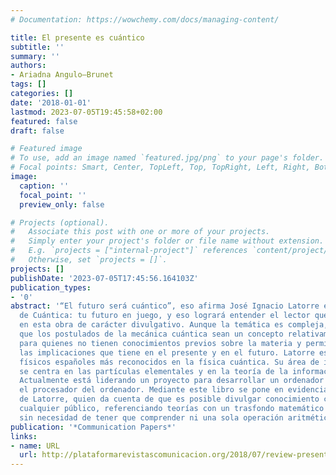 ```yaml
---
# Documentation: https://wowchemy.com/docs/managing-content/

title: El presente es cuántico
subtitle: ''
summary: ''
authors:
- Ariadna Angulo—Brunet
tags: []
categories: []
date: '2018-01-01'
lastmod: 2023-07-05T19:45:58+02:00
featured: false
draft: false

# Featured image
# To use, add an image named `featured.jpg/png` to your page's folder.
# Focal points: Smart, Center, TopLeft, Top, TopRight, Left, Right, BottomLeft, Bottom, BottomRight.
image:
  caption: ''
  focal_point: ''
  preview_only: false

# Projects (optional).
#   Associate this post with one or more of your projects.
#   Simply enter your project's folder or file name without extension.
#   E.g. `projects = ["internal-project"]` references `content/project/deep-learning/index.md`.
#   Otherwise, set `projects = []`.
projects: []
publishDate: '2023-07-05T17:45:56.164103Z'
publication_types:
- '0'
abstract: '“El futuro será cuántico”, eso afirma José Ignacio Latorre en la contraportada
  de Cuántica: tu futuro en juego, y eso logrará entender el lector que se adentre
  en esta obra de carácter divulgativo. Aunque la temática es compleja, el autor hace
  que los postulados de la mecánica cuántica sean un concepto relativamente sencillo
  para quienes no tienen conocimientos previos sobre la materia y permite valorar
  las implicaciones que tiene en el presente y en el futuro. Latorre es uno de los
  físicos españoles más reconocidos en la física cuántica. Su área de investigación
  se centra en las partículas elementales y en la teoría de la información cuántica.
  Actualmente está liderando un proyecto para desarrollar un ordenador cuántico, concretamente
  el procesador del ordenador. Mediante este libro se pone en evidencia la trayectoria
  de Latorre, quien da cuenta de que es posible divulgar conocimiento científico a
  cualquier público, referenciando teorías con un trasfondo matemático complejo, y
  sin necesidad de tener que comprender ni una sola operación aritmética.'
publication: '*Communication Papers*'
links:
- name: URL
  url: http://plataformarevistascomunicacion.org/2018/07/review-presente-cuantico/
---
```


